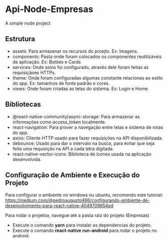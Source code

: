 # Api-Node-Empresas
A simple node project
## Estrutura
 - assets: Para armazenar os recursos do proejto. Ex: Imagens.
 - components: Pasta onde foram colocados os componentes reutilizáveis da aplicação. Ex: Botões e Cards
 - services: Onde axios foi configurado, através dele foram feitas as requisiçãoes HTTPs. 
 - theme: Onde foram configuradas algumas constante relacionas ao estilo do app. Ex: tamanhos de fonte padrão e cores.
 - views: Onde foram criadas as telas do sistema. Ex: Login e Home.

## Bibliotecas
- @react-native-community/async-storage: Para armazenar as informações como access_token localmente.
- react-navigation: Para prover a navegação entre telas e sistema de rotas do app.
- axios: Cliente HTTP usado para fazer requisições na API disponibilizada.
- debounce: Usado para dar o intervalo na busca, para evitar que seja feita uma requisição na API a cada letra digitada.
- react-native-vector-icons: Biblioteca de ícones usada na aplicação desenvolvida.

## Configuração de Ambiente e Execução do Projeto
 Para configurar o ambiente no windows ou ubuntu, recomendo este tutorial: https://medium.com/@pedroaugusto466/configurando-ambiente-de-desenvolvimento-para-react-native-4049709654ed
 
 Para rodar o projetoa, navegue até a pasta raiz do projeto (Empresas)
 
  - Execute o comando **yarn** para instalar as dependencias do projeto.
  - Execute o comando **react-native run-android** para rodar o projeto no android.
	
